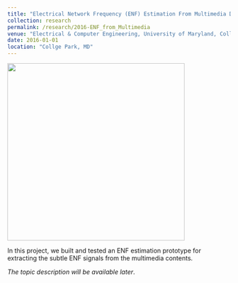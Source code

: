 ```yaml
---
title: "Electrical Network Frequency (ENF) Estimation From Multimedia Data"
collection: research
permalink: /research/2016-ENF_from_Multimedia
venue: "Electrical & Computer Engineering, University of Maryland, Collge Park"
date: 2016-01-01
location: "Collge Park, MD"
---
```


<img src="http://zhuqiangumd.github.io/images/ENF_KimExp.png" width="400">

In this project, we built and tested an ENF estimation prototype for extracting the subtle ENF signals from the multimedia contents.

*The topic description will be available later*.